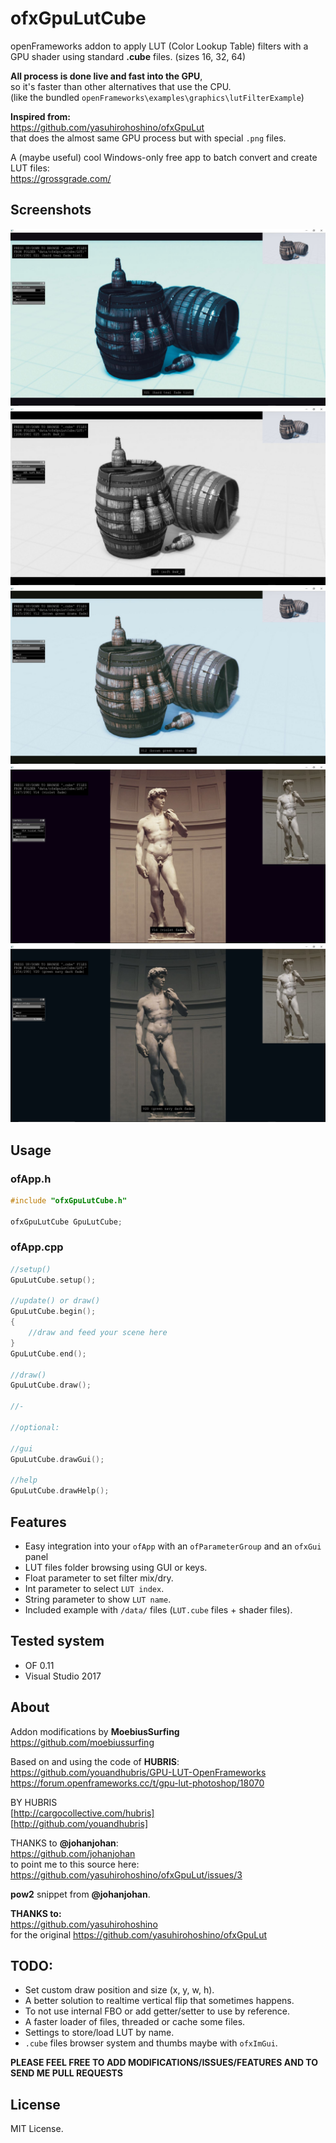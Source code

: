 # ofxGpuLutCube

openFrameworks addon to apply LUT (Color Lookup Table) filters with a GPU shader using standard **.cube** files. (sizes 16, 32, 64)

**All process is done live and fast into the GPU**,  
so it's faster than other alternatives that use the CPU.  
(like the bundled `openFrameworks\examples\graphics\lutFilterExample`)

**Inspired from:**  
https://github.com/yasuhirohoshino/ofxGpuLut  
that does the almost same GPU process but with special `.png` files.

A (maybe useful) cool Windows-only free app to batch convert and create LUT files:  
https://grossgrade.com/  



## Screenshots

![Alt text](/readme_images/screenshot0.JPG?raw=true "screenshot0")
![Alt text](/readme_images/screenshot1.JPG?raw=true "screenshot1")
![Alt text](/readme_images/screenshot2.JPG?raw=true "screenshot2")
![Alt text](/readme_images/screenshot3.JPG?raw=true "screenshot3")
![Alt text](/readme_images/screenshot4.JPG?raw=true "screenshot4")


## Usage

### ofApp.h
```c++
#include "ofxGpuLutCube.h"

ofxGpuLutCube GpuLutCube;
```
  
### ofApp.cpp
```c++
//setup()
GpuLutCube.setup();

//update() or draw()
GpuLutCube.begin();
{
    //draw and feed your scene here
}
GpuLutCube.end();

//draw()
GpuLutCube.draw();

//-

//optional:

//gui
GpuLutCube.drawGui();

//help
GpuLutCube.drawHelp();

```


## Features

- Easy integration into your `ofApp` with an `ofParameterGroup` and an `ofxGui` panel
- LUT files folder browsing using GUI or keys.
- Float parameter to set filter mix/dry.
- Int parameter to select `LUT index`. 
- String parameter to show `LUT name`.
- Included example with `/data/` files (`LUT.cube` files + shader files).


## Tested system

- OF 0.11
- Visual Studio 2017


## About

Addon modifications by **MoebiusSurfing**  
https://github.com/moebiussurfing
  

Based on and using the code of **HUBRIS**:
https://github.com/youandhubris/GPU-LUT-OpenFrameworks  
https://forum.openframeworks.cc/t/gpu-lut-photoshop/18070  

BY HUBRIS  
[http://cargocollective.com/hubris]  
[http://github.com/youandhubris]  

THANKS to **@johanjohan**:  
https://github.com/johanjohan  
to point me to this source here:  
https://github.com/yasuhirohoshino/ofxGpuLut/issues/3  

**pow2** snippet from **@johanjohan**.  

**THANKS to:**  
https://github.com/yasuhirohoshino  
for the original https://github.com/yasuhirohoshino/ofxGpuLut


## TODO:

- Set custom draw position and size (x, y, w, h).
- A better solution to realtime vertical flip that sometimes happens.
- To not use internal FBO or add getter/setter to use by reference.
- A faster loader of files, threaded or cache some files.
- Settings to store/load LUT by name.
- `.cube` files browser system and thumbs maybe with `ofxImGui`.
  
  
**PLEASE FEEL FREE TO ADD MODIFICATIONS/ISSUES/FEATURES AND TO SEND ME PULL REQUESTS**  

## License
MIT License.